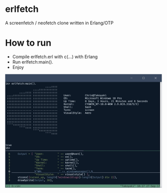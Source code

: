 # erlfetch
A screenfetch / neofetch clone written in Erlang/OTP

# How to run
- Compile erlfetch.erl with c(...) with Erlang
- Run erlfetch:main().
- Enjoy

![example image](https://raw.githubusercontent.com/vereis/erlfetch/master/exampleoutput.jpg)
